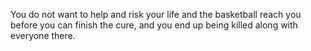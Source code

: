You do not want to help and risk your life and the basketball reach you before you can finish the cure, and you end up being killed along with everyone there.

